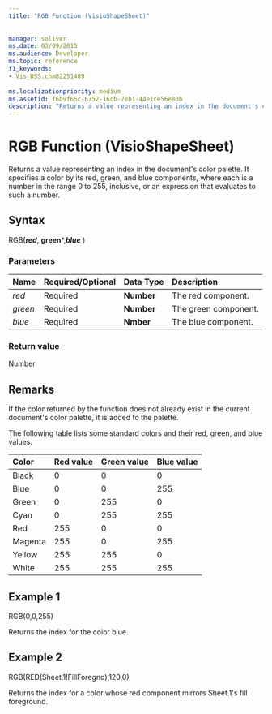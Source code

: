 ```yaml
---
title: "RGB Function (VisioShapeSheet)"
 
 
manager: soliver
ms.date: 03/09/2015
ms.audience: Developer
ms.topic: reference
f1_keywords:
- Vis_DSS.chm82251489
 
ms.localizationpriority: medium
ms.assetid: f6b9f65c-6752-16cb-7eb1-44e1ce56e80b
description: "Returns a value representing an index in the document's color palette. It specifies a color by its red, green, and blue components, where each is a number in the range 0 to 255, inclusive, or an expression that evaluates to such a number."
---
```


# RGB Function (VisioShapeSheet)

Returns a value representing an index in the document's color palette. It specifies a color by its red, green, and blue components, where each is a number in the range 0 to 255, inclusive, or an expression that evaluates to such a number.
  
## Syntax

RGB(***red***, **green***,***blue*** )
  
### Parameters

|**Name**|**Required/Optional**|**Data Type**|**Description**|
|:-----|:-----|:-----|:-----|
| *red* <br/> |Required  <br/> |**Number** <br/> |The red component. |
| *green* <br/> |Required  <br/> |**Number** <br/> |The green component. |
| *blue* <br/> |Required  <br/> |**Nmber** <br/> |The blue component. |

### Return value

Number
  
## Remarks

If the color returned by the function does not already exist in the current document's color palette, it is added to the palette.
  
The following table lists some standard colors and their red, green, and blue values.
  
|**Color**|**Red value**|**Green value**|**Blue value**|
|:-----|:-----|:-----|:-----|
|Black  <br/> |0  <br/> |0  <br/> |0  <br/> |
|Blue  <br/> |0  <br/> |0  <br/> |255  <br/> |
|Green  <br/> |0  <br/> |255  <br/> |0  <br/> |
|Cyan  <br/> |0  <br/> |255  <br/> |255  <br/> |
|Red  <br/> |255  <br/> |0  <br/> |0  <br/> |
|Magenta  <br/> |255  <br/> |0  <br/> |255  <br/> |
|Yellow  <br/> |255  <br/> |255  <br/> |0  <br/> |
|White  <br/> |255  <br/> |255  <br/> |255  <br/> |

## Example 1

RGB(0,0,255)
  
Returns the index for the color blue.
  
## Example 2

RGB(RED(Sheet.1!FillForegnd),120,0)
  
Returns the index for a color whose red component mirrors Sheet.1's fill foreground.
  